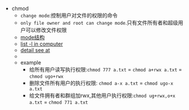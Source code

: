 - chmod
  - `change mode`:控制用户对文件的权限的命令
  - `only file owner and root can change mode`.只有文件所有者和超级用户可以修改文件权限
  - [mode结构](./../images/mode-struct.png)
  - [list -l in computer](./../images/mode.png)
  - [detail see at](https://www.runoob.com/linux/linux-comm-chmod.html)
  - 
  - example
    - 给所有用户读写执行权限:`chmod 777 a.txt` = `chmod a+rwx a.txt` = `chmod ugo+rwx`
    - 删除文件所有用户的执行权限: `chmod a-x a.txt` = `chmod ugo-x a.txt`
    - 给文件拥有者和群组加rwx,其他用户执行权限:`chmod ug+rwx,o+x a.txt` = `chmod 771 a.txt`